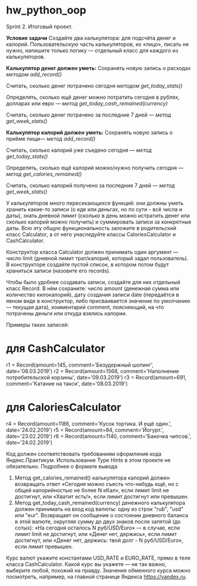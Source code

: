 # hw_python_oop
Sprint 2. Итоговый проект.

**Условие задачи**
Создайте два калькулятора: для подсчёта денег и калорий. Пользовательскую часть калькуляторов, их «лицо», писать не нужно, напишите только логику — отдельный класс для каждого из калькуляторов.

**Калькулятор денег должен уметь:**
Сохранять новую запись о расходах *методом add_record()*

Считать, сколько денег потрачено сегодня *методом get_today_stats()*

Определять, сколько ещё денег можно потратить сегодня в рублях, долларах или евро — *метод get_today_cash_remained(currency)*

Считать, сколько денег потрачено за последние 7 дней — *метод get_week_stats()*

**Калькулятор калорий должен уметь:**
Сохранять новую запись о приёме пищи— *метод add_record()*

Считать, сколько калорий уже съедено сегодня — *метод get_today_stats()*

Определять, сколько ещё калорий можно/нужно получить сегодня — *метод get_calories_remained()*

Считать, сколько калорий получено за последние 7 дней — *метод get_week_stats()*

У калькуляторов много пересекающихся функций: они должны уметь хранить какие-то записи (о еде или деньгах, но по сути - всё числа и даты), знать дневной лимит (сколько в день можно истратить денег или сколько калорий можно получить) и суммировать записи за конкретные даты. Всю эту общую функциональность заложите в родительский класс Calculator, а от него унаследуйте классы CaloriesCalculator и CashCalculator.

Конструктор класса Calculator должен принимать один аргумент — число limit (дневной лимит трат/калорий, который задал пользователь). В конструкторе создайте пустой список, в котором потом будут храниться записи (назовите его records).

Чтобы было удобнее создавать записи, создайте для них отдельный класс Record. В нём сохраните:
число amount (денежная сумма или количество килокалорий), дату создания записи date (передаётся в явном виде в конструктор, либо присваивается значение по умолчанию — текущая дата),
комментарий comment, поясняющий, на что потрачены деньги или откуда взялись калории.

Примеры таких записей:
# для CashCalculator 
r1 = Record(amount=145, comment='Безудержный шопинг', date='08.03.2019')
r2 = Record(amount=1568,
            comment='Наполнение потребительской корзины',
            date='09.03.2019')
r3 = Record(amount=691, comment='Катание на такси', date='08.03.2019')

# для CaloriesCalculator
r4 = Record(amount=1186,
            comment='Кусок тортика. И ещё один.',
            date='24.02.2019')
r5 = Record(amount=84, comment='Йогурт.', date='23.02.2019')
r6 = Record(amount=1140, comment='Баночка чипсов.', date='24.02.2019') 

Код должен соответствовать требованиям оформления кода Яндекс.Практикум.
Использование Type Hints в этом проекте не обязательно.
Подробнее о формате вывода
1. Метод get_calories_remained() калькулятора калорий должен возвращать ответ
«Сегодня можно съесть что-нибудь ещё, но с общей калорийностью не более N кКал», если лимит limit не достигнут,
или «Хватит есть!», если лимит достигнут или превышен.
2. Метод get_today_cash_remained(currency) денежного калькулятора должен принимать на вход код валюты: одну из строк "rub", "usd" или "eur".
Возвращает он сообщение о состоянии дневного баланса в этой валюте, округляя сумму до двух знаков после запятой (до сотых):
«На сегодня осталось N руб/USD/Euro» — в случае, если лимит limit не достигнут,
или «Денег нет, держись», если лимит достигнут,
или «Денег нет, держись: твой долг - N руб/USD/Euro», если лимит превышен.

Курс валют укажите константами USD_RATE и EURO_RATE, прямо в теле класса CashCalculator. Какой курс вы укажете — не так важно, выберите любой, похожий на правду. Значения обменного курса можно посмотреть, например, на главной странице Яндекса https://yandex.ru.